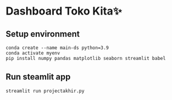 # Dashboard Toko Kita✨

## Setup environment

```
conda create --name main-ds python=3.9
conda activate myenv
pip install numpy pandas matplotlib seaborn streamlit babel
```

## Run steamlit app

```
streamlit run projectakhir.py
```
